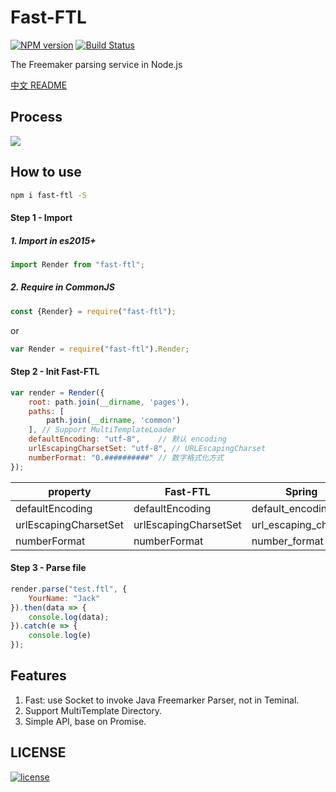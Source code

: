 # Fast-FTL

[![NPM version][npm-image]][npm-url] [![Build Status][travis-image]][travis-url]

The Freemaker parsing service in Node.js

[中文 README](./README-zh_CN.md)

## Process
![](http://note.youdao.com/yws/public/resource/e9a827d44244bc8b89eeb9bb0d3f9c3c/xmlnote/2B03796BC2624CA18FD89F593D67D36F/11721)

## How to use
```bash
npm i fast-ftl -S
```
#### Step 1 - Import 
##### 1. Import in es2015+
```javascript
import Render from "fast-ftl";
```

##### 2. Require in CommonJS
```javascript
const {Render} = require("fast-ftl");
```
or
```javascript
var Render = require("fast-ftl").Render;
```

#### Step 2 - Init Fast-FTL
```javascript
var render = Render({
    root: path.join(__dirname, 'pages'), 
    paths: [
        path.join(__dirname, 'common')
    ], // Support MultiTemplateLoader
    defaultEncoding: "utf-8", 	 // 默认 encoding
    urlEscapingCharsetSet: "utf-8", // URLEscapingCharset
    numberFormat: "0.##########" // 数字格式化方式
});
```

| property | Fast-FTL | Spring | defaultValue
| ------| ------ | ------ | ------ |
| defaultEncoding | defaultEncoding | default_encoding | utf-8 |
| urlEscapingCharsetSet | urlEscapingCharsetSet | url_escaping_charset | utf-8 |
| numberFormat | numberFormat | number_format | 0.########## |

#### Step 3 - Parse file
```javascript
render.parse("test.ftl", {
    YourName: "Jack"
}).then(data => {
    console.log(data);
}).catch(e => {
    console.log(e)
});
```
## Features
1. Fast: use Socket to invoke Java Freemarker Parser, not in Teminal.
2. Support MultiTemplate Directory.
3. Simple API, base on Promise.

## LICENSE
[![license][license-image]][license-url]


[npm-url]: https://npmjs.org/package/fast-ftl
[npm-image]: https://img.shields.io/npm/v/fast-ftl.svg
[license-url]: https://github.com/ImHype/Fast-FTL/blob/master/LICENSE
[license-image]: https://img.shields.io/github/license/imhype/Fast-FTL.svg
[travis-image]: https://travis-ci.org/ImHype/Fast-FTL.svg?branch=master
[travis-url]: https://travis-ci.org/ImHype/Fast-FTL
